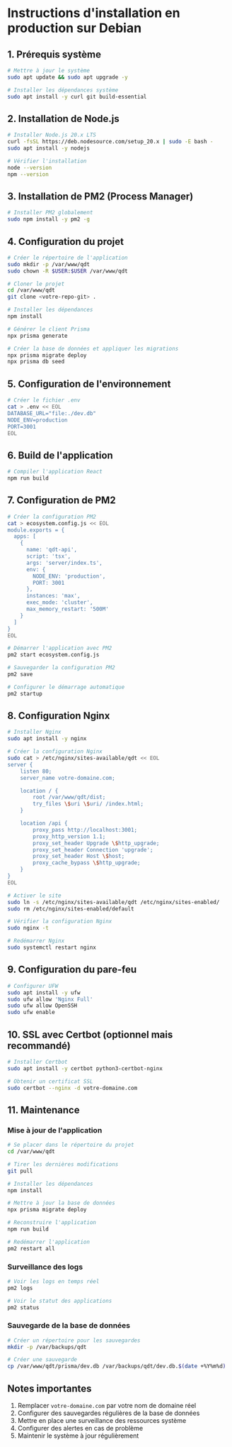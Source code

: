 # Instructions d'installation en production sur Debian

## 1. Prérequis système

```bash
# Mettre à jour le système
sudo apt update && sudo apt upgrade -y

# Installer les dépendances système
sudo apt install -y curl git build-essential
```

## 2. Installation de Node.js

```bash
# Installer Node.js 20.x LTS
curl -fsSL https://deb.nodesource.com/setup_20.x | sudo -E bash -
sudo apt install -y nodejs

# Vérifier l'installation
node --version
npm --version
```

## 3. Installation de PM2 (Process Manager)

```bash
# Installer PM2 globalement
sudo npm install -y pm2 -g
```

## 4. Configuration du projet

```bash
# Créer le répertoire de l'application
sudo mkdir -p /var/www/qdt
sudo chown -R $USER:$USER /var/www/qdt

# Cloner le projet
cd /var/www/qdt
git clone <votre-repo-git> .

# Installer les dépendances
npm install

# Générer le client Prisma
npx prisma generate

# Créer la base de données et appliquer les migrations
npx prisma migrate deploy
npx prisma db seed
```

## 5. Configuration de l'environnement

```bash
# Créer le fichier .env
cat > .env << EOL
DATABASE_URL="file:./dev.db"
NODE_ENV=production
PORT=3001
EOL
```

## 6. Build de l'application

```bash
# Compiler l'application React
npm run build
```

## 7. Configuration de PM2

```bash
# Créer la configuration PM2
cat > ecosystem.config.js << EOL
module.exports = {
  apps: [
    {
      name: 'qdt-api',
      script: 'tsx',
      args: 'server/index.ts',
      env: {
        NODE_ENV: 'production',
        PORT: 3001
      },
      instances: 'max',
      exec_mode: 'cluster',
      max_memory_restart: '500M'
    }
  ]
}
EOL

# Démarrer l'application avec PM2
pm2 start ecosystem.config.js

# Sauvegarder la configuration PM2
pm2 save

# Configurer le démarrage automatique
pm2 startup
```

## 8. Configuration Nginx

```bash
# Installer Nginx
sudo apt install -y nginx

# Créer la configuration Nginx
sudo cat > /etc/nginx/sites-available/qdt << EOL
server {
    listen 80;
    server_name votre-domaine.com;

    location / {
        root /var/www/qdt/dist;
        try_files \$uri \$uri/ /index.html;
    }

    location /api {
        proxy_pass http://localhost:3001;
        proxy_http_version 1.1;
        proxy_set_header Upgrade \$http_upgrade;
        proxy_set_header Connection 'upgrade';
        proxy_set_header Host \$host;
        proxy_cache_bypass \$http_upgrade;
    }
}
EOL

# Activer le site
sudo ln -s /etc/nginx/sites-available/qdt /etc/nginx/sites-enabled/
sudo rm /etc/nginx/sites-enabled/default

# Vérifier la configuration Nginx
sudo nginx -t

# Redémarrer Nginx
sudo systemctl restart nginx
```

## 9. Configuration du pare-feu

```bash
# Configurer UFW
sudo apt install -y ufw
sudo ufw allow 'Nginx Full'
sudo ufw allow OpenSSH
sudo ufw enable
```

## 10. SSL avec Certbot (optionnel mais recommandé)

```bash
# Installer Certbot
sudo apt install -y certbot python3-certbot-nginx

# Obtenir un certificat SSL
sudo certbot --nginx -d votre-domaine.com
```

## 11. Maintenance

### Mise à jour de l'application

```bash
# Se placer dans le répertoire du projet
cd /var/www/qdt

# Tirer les dernières modifications
git pull

# Installer les dépendances
npm install

# Mettre à jour la base de données
npx prisma migrate deploy

# Reconstruire l'application
npm run build

# Redémarrer l'application
pm2 restart all
```

### Surveillance des logs

```bash
# Voir les logs en temps réel
pm2 logs

# Voir le statut des applications
pm2 status
```

### Sauvegarde de la base de données

```bash
# Créer un répertoire pour les sauvegardes
mkdir -p /var/backups/qdt

# Créer une sauvegarde
cp /var/www/qdt/prisma/dev.db /var/backups/qdt/dev.db.$(date +%Y%m%d)
```

## Notes importantes

1. Remplacer `votre-domaine.com` par votre nom de domaine réel
2. Configurer des sauvegardes régulières de la base de données
3. Mettre en place une surveillance des ressources système
4. Configurer des alertes en cas de problème
5. Maintenir le système à jour régulièrement